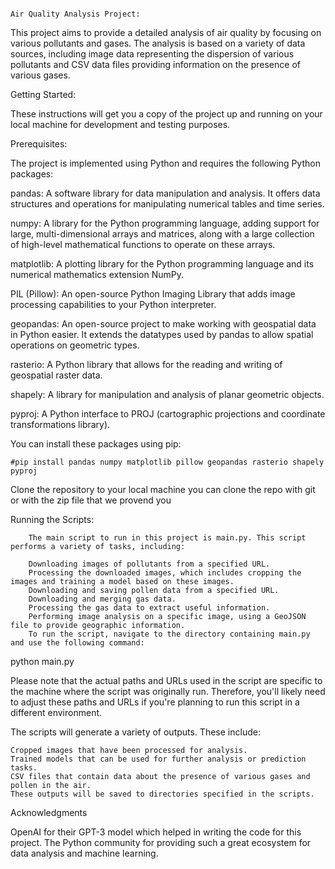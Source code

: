
                                                                                Air Quality Analysis Project:

  This project aims to provide a detailed analysis of air quality by focusing on various pollutants and gases. The analysis is based on a variety of data sources, including image data representing the dispersion of various pollutants and CSV data files providing information on the presence of various gases.

Getting Started:

  These instructions will get you a copy of the project up and running on your local machine for development and testing purposes.

Prerequisites:

The project is implemented using Python and requires the following Python packages:

pandas: A software library for data manipulation and analysis. It offers data structures and operations for manipulating numerical tables and time series.

numpy:
     A library for the Python programming language, adding support for large, multi-dimensional arrays and matrices, along with a large collection of high-level mathematical functions to operate on these arrays.

matplotlib: 
    A plotting library for the Python programming language and its numerical mathematics extension NumPy.

PIL (Pillow): 
    An open-source Python Imaging Library that adds image processing capabilities to your Python interpreter.

geopandas: 
    An open-source project to make working with geospatial data in Python easier. It extends the datatypes used by pandas to allow spatial operations on geometric types.

rasterio: 
    A Python library that allows for the reading and writing of geospatial raster data.

shapely: 
    A library for manipulation and analysis of planar geometric objects.

pyproj: 
    A Python interface to PROJ (cartographic projections and coordinate transformations library).

You can install these packages using pip:

    #pip install pandas numpy matplotlib pillow geopandas rasterio shapely pyproj

Clone the repository to your local machine you can clone the repo with git or with the zip file that we provend you 

Running the Scripts:

        The main script to run in this project is main.py. This script performs a variety of tasks, including:

        Downloading images of pollutants from a specified URL.
        Processing the downloaded images, which includes cropping the images and training a model based on these images.
        Downloading and saving pollen data from a specified URL.
        Downloading and merging gas data.
        Processing the gas data to extract useful information.
        Performing image analysis on a specific image, using a GeoJSON file to provide geographic information.
        To run the script, navigate to the directory containing main.py and use the following command:

python main.py


Please note that the actual paths and URLs used in the script are specific to the machine where the script was originally run. Therefore, you'll likely need to adjust these paths and URLs if you're planning to run this script in a different environment.

The scripts will generate a variety of outputs. These include:

    Cropped images that have been processed for analysis.
    Trained models that can be used for further analysis or prediction tasks.
    CSV files that contain data about the presence of various gases and pollen in the air.
    These outputs will be saved to directories specified in the scripts.

Acknowledgments

OpenAI for their GPT-3 model which helped in writing the code for this project.
The Python community for providing such a great ecosystem for data analysis and machine learning.
